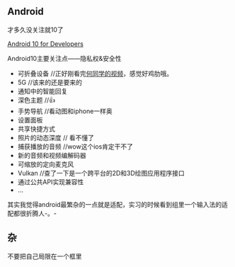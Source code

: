 ## Android

才多久没关注就10了

[Android 10 for Developers](https://developer.android.com/about/versions/10/highlights)

Android10主要关注点——隐私权&安全性
- 可折叠设备 //正好刚看完[何同学的视频](https://www.bilibili.com/video/av79091085)，感觉好鸡肋哦。
- 5G //该来的还是要来的
- 通知中的智能回复 
- 深色主题 //👍
- 手势导航 //看动图和iphone一样奥
- 设置面板 
- 共享快捷方式
- 照片的动态深度 // 看不懂了
- 捕获播放的音频 //wow这个ios肯定干不了 
- 新的音频和视频编解码器
- 可缩放的定向麦克风
- Vulkan //查了一下是一个跨平台的2D和3D绘图应用程序接口
- 通过公共API实现兼容性
- ...


其实我觉得android最繁杂的一点就是适配，实习的时候看到组里一个输入法的适配都很折腾人-。-

## 杂
不要把自己局限在一个框里
